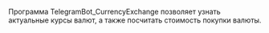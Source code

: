 Программа TelegramBot_CurrencyExchange позволяет узнать актуальные курсы валют, а также посчитать стоимость покупки валюты.
